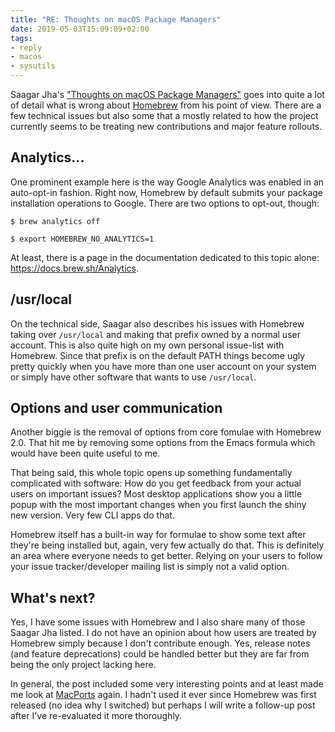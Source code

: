 ```yaml
---
title: "RE: Thoughts on macOS Package Managers"
date: 2019-05-03T15:09:09+02:00
tags:
- reply
- macos
- sysutils
---
```


Saagar Jha's ["Thoughts on macOS Package Managers"](https://saagarjha.com/blog/2019/04/26/thoughts-on-macos-package-managers/) goes into quite a lot of detail what is wrong about [Homebrew](https://brew.sh/) from his point of view. There are a few technical issues but also some that a mostly related to how the project currently seems to be treating new contributions and major feature rollouts.

## Analytics...

One prominent example here is the way Google Analytics was enabled in an auto-opt-in fashion. Right now, Homebrew by default submits your package installation operations to Google. There are two options to opt-out, though:

```
$ brew analytics off

$ export HOMEBREW_NO_ANALYTICS=1
```

At least, there is a page in the documentation dedicated to this topic alone: <https://docs.brew.sh/Analytics>.

## /usr/local

On the technical side, Saagar also describes his issues with Homebrew taking over `/usr/local` and making that prefix owned by a normal user account. This is also quite high on my own personal issue-list with Homebrew. Since that prefix is on the default PATH things become ugly pretty quickly when you have more than one user account on your system or simply have other software that wants to use `/usr/local`.

## Options and user communication

Another biggie is the removal of options from core fomulae with Homebrew 2.0. That hit me by removing some options from the Emacs formula which would have been quite useful to me.

That being said, this whole topic opens up something fundamentally complicated with software: How do you get feedback from your actual users on important issues? Most desktop applications show you a little popup with the most important changes when you first launch the shiny new version. Very few CLI apps do that.

Homebrew itself has a built-in way for formulae to show some text after they're being installed but, again, very few actually do that. This is definitely an area where everyone needs to get better. Relying on your users to follow your issue tracker/developer mailing list is simply not a valid option.

## What's next?

Yes, I have some issues with Homebrew and I also share many of those Saagar Jha listed. I do not have an opinion about how users are treated by Homebrew simply because I don't contribute enough. Yes, release notes (and feature deprecations) could be handled better but they are far from being the only project lacking here.

In general, the post included some very interesting points and at least made me look at [MacPorts](https://www.macports.org/) again. I hadn't used it ever since Homebrew was first released (no idea why I switched) but perhaps I will write a follow-up post after I've re-evaluated it more thoroughly.
